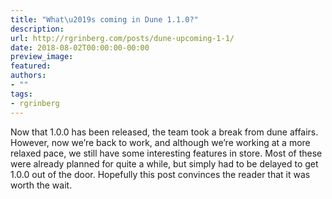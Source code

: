 ```yaml
---
title: "What\u2019s coming in Dune 1.1.0?"
description:
url: http://rgrinberg.com/posts/dune-upcoming-1-1/
date: 2018-08-02T00:00:00-00:00
preview_image:
featured:
authors:
- ""
tags:
- rgrinberg
---
```


<p>Now that 1.0.0 has been released, the team took a break from dune affairs.
However, now we&rsquo;re back to work, and although we&rsquo;re working at a more relaxed
pace, we still have some interesting features in store. Most of these were
already planned for quite a while, but simply had to be delayed to get 1.0.0 out
of the door. Hopefully this post convinces the reader that it was worth the
wait.</p>

